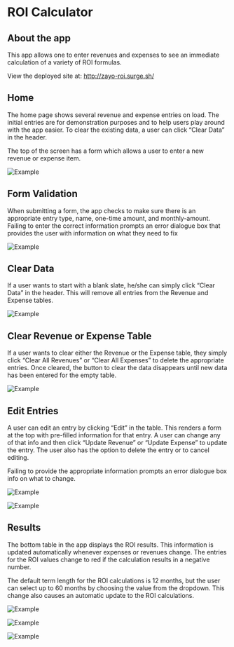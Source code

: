 # ROI Calculator

## About the app

This app allows one to enter revenues and expenses to see an immediate calculation of a variety of ROI formulas.

View the deployed site at: http://zayo-roi.surge.sh/

## Home

The home page shows several revenue and expense entries on load. The initial entries are for demonstration purposes and to help users play around with the app easier. To clear the existing data, a user can click “Clear Data” in the header.

The top of the screen has a form which allows a user to enter a new revenue or expense item.

![Example](screenshots/1.png)


## Form Validation

When submitting a form, the app checks to make sure there is an appropriate entry type, name, one-time amount, and monthly-amount. Failing to enter the correct information prompts an error dialogue box that provides the user with information on what they need to fix

![Example](screenshots/2errorval.png)


## Clear Data

If a user wants to start with a blank slate, he/she can simply click “Clear Data” in the header. This will remove all entries from the Revenue and Expense tables.

![Example](screenshots/3cleardata.png)


## Clear Revenue or Expense Table

If a user wants to clear either the Revenue or the Expense table, they simply click “Clear All Revenues” or “Clear All Expenses” to delete the appropriate entries. Once cleared, the button to clear the data disappears until new data has been entered for the empty table.

![Example](screenshots/4clearrevenues.png)


## Edit Entries

A user can edit an entry by clicking “Edit” in the table. This renders a form at the top with pre-filled information for that entry. A user can change any of that info and then click “Update Revenue” or “Update Expense” to update the entry. The user also has the option to delete the entry or to cancel editing.

Failing to provide the appropriate information prompts an error dialogue box info on what to change.

![Example](screenshots/5editrevenue.png)

![Example](screenshots/6editerrorval.png)


## Results

The bottom table in the app displays the ROI results. This information is updated automatically whenever expenses or revenues change. The entries for the ROI values change to red if the calculation results in a negative number.

The default term length for the ROI calculations is 12 months, but the user can select up to 60 months by choosing the value from the dropdown. This change also causes an automatic update to the ROI calculations.

![Example](screenshots/7results.png)

![Example](screenshots/8resultsterm.png)

![Example](screenshots/9resultsred.png)
